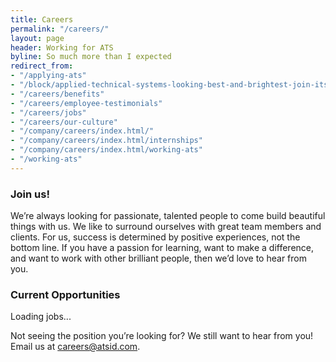 ```yaml
---
title: Careers
permalink: "/careers/"
layout: page
header: Working for ATS
byline: So much more than I expected
redirect_from:
- "/applying-ats"
- "/block/applied-technical-systems-looking-best-and-brightest-join-its-growing-team"
- "/careers/benefits"
- "/careers/employee-testimonials"
- "/careers/jobs"
- "/careers/our-culture"
- "/company/careers/index.html/"
- "/company/careers/index.html/internships"
- "/company/careers/index.html/working-ats"
- "/working-ats"
---
```


<h3>Join us!</h3>
<p>We’re always looking for passionate, talented people to come build beautiful things with us. We like to surround ourselves with great team members and clients. For us, success is determined by positive experiences, not the bottom line. If you have a passion for learning, want to make a difference, and want to work with other brilliant people, then we’d love to hear from you. </p>

<h3 id="opportunities">Current Opportunities</h3>
<div id="jobs" class="jobs"><p class="jobs__loading">Loading jobs...</p></div>
<p>Not seeing the position you’re looking for? We still want to hear from you!<br>Email us at <a href="mailto:careers@atsid.com">careers@atsid.com</a>.</p>
